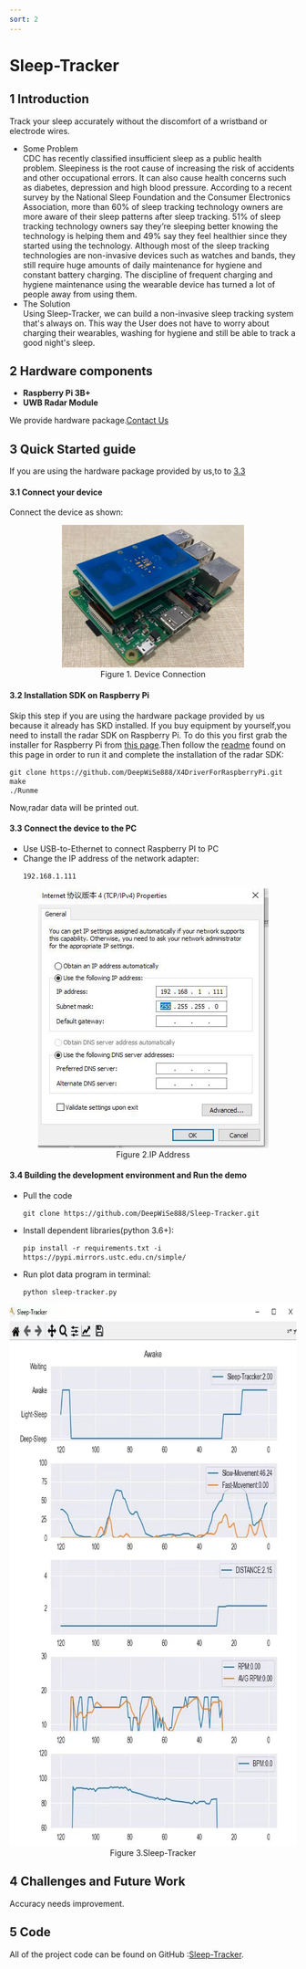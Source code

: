 ```yaml
---
sort: 2
---
```


# Sleep-Tracker
## 1 Introduction
Track your sleep accurately without the discomfort of a wristband or electrode wires.
* Some Problem  
  CDC has recently classified insufficient sleep as a public health problem. Sleepiness is the root cause of increasing the risk of accidents and other occupational errors. It can also cause health concerns such as diabetes, depression and high blood pressure.
  According to a recent survey by the National Sleep Foundation and the Consumer Electronics Association, more than 60% of sleep tracking technology owners are more aware of their sleep patterns after sleep tracking. 51% of sleep tracking technology owners say they’re sleeping better knowing the technology is helping them and 49% say they feel healthier since they started using the technology.
  Although most of the sleep tracking technologies are non-invasive devices such as watches and bands, they still require huge amounts of daily maintenance for hygiene and constant battery charging. The discipline of frequent charging and hygiene maintenance using the wearable device has turned a lot of people away from using them.
* The Solution  
  Using Sleep-Tracker, we can build a non-invasive sleep tracking system that's always on. This way the User does not have to worry about charging their wearables, washing for hygiene and still be able to track a good night's sleep.

## 2 Hardware components
* **Raspberry Pi 3B+**
* **UWB Radar Module**

We provide hardware package.[Contact Us](https://www.wirush.ai/aiwise-contact)

## 3 Quick Started guide
If you are using the hardware package provided by us,to to [3.3](#33-connect-the-device-to-the-pc) 

#### 3.1 Connect your device
Connect the device as shown:
<div align=center>
<img src="https://raw.githubusercontent.com/DeepWiSe888/AIWiSeDoc/main/img/sleepTracker1.png" width="320" height="250"/> 
</div>
<center>Figure 1. Device Connection</center>



  
#### 3.2 Installation SDK on Raspberry Pi
Skip this step if you are using the hardware package provided by us  because it already has SKD installed.
If you buy equipment by yourself,you need to install the radar SDK on Raspberry Pi. To do this you first grab the installer for Raspberry Pi from [this page](https://github.com/DeepWiSe888/X4DriverForRaspberryPi).Then follow the [readme](https://github.com/DeepWiSe888/X4DriverForRaspberryPi/blob/main/Readme.md) found on this page in order to run it and complete the installation of the radar SDK:

```shell
git clone https://github.com/DeepWiSe888/X4DriverForRaspberryPi.git
make 
./Runme
```
Now,radar data will be printed out.

#### 3.3 Connect the device to the PC
* Use USB-to-Ethernet to connect Raspberry PI to PC
* Change the IP address of the network adapter:
  ```
  192.168.1.111
  ```
<div align=center>
<img src="https://raw.githubusercontent.com/DeepWiSe888/AIWiSeDoc/main/img/sleepTracker2.jpg" width="405" height="455"/> 
</div>
<center>Figure 2.IP Address</center>

#### 3.4 Building the development environment and Run the demo
* Pull the code
  ```shell
  git clone https://github.com/DeepWiSe888/Sleep-Tracker.git
  ```
* Install dependent libraries(python 3.6+):
  ```shell
  pip install -r requirements.txt -i https://pypi.mirrors.ustc.edu.cn/simple/
  ```
* Run plot data program in terminal:
  ```shell
  python sleep-tracker.py
  ```

<div align=center>
<img src="https://raw.githubusercontent.com/DeepWiSe888/AIWiSeDoc/main/img/sleepTracker3.jpg" width="785" height="950"/> 
</div>
<center>Figure 3.Sleep-Tracker</center>

## 4 Challenges and Future Work
Accuracy needs improvement.

## 5 Code
All of the project code can be found on GitHub :[Sleep-Tracker](https://github.com/DeepWiSe888/Sleep-Tracker).

